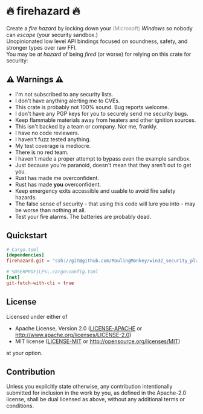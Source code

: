 # 🔥 firehazard 🔥
Create a *fire hazard* by locking down your <span style="opacity: 50%">(Microsoft)</span> *Windows* so nobody can *escape* (your security sandbox.)<br>
Unopinionated low level API bindings focused on soundness, safety, and stronger types over raw FFI.<br>
You may be *at hazard* of being *fired* (or worse) for relying on this crate for security:

## ⚠️ Warnings ⚠️
* I'm not subscribed to any security lists.
* I don't have anything alerting me to CVEs.
* This crate is probably not 100% sound.  Bug reports welcome.
* I don't have any PGP keys for you to securely send me security bugs.
* Keep flammable materials away from heaters and other ignition sources.
* This isn't backed by a team or company.  Nor me, frankly.
* I have no code reviewers.
* I haven't fuzz tested anything.
* My test coverage is mediocre.
* There is no red team.
* I haven't made a proper attempt to bypass even the example sandbox.
* Just because you're paranoid, doesn't mean that they aren't out to get you.
* Rust has made me overconfident.
* Rust has made **you** overconfident.
* Keep emergency exits accessible and usable to avoid fire safety hazards.
* The false sense of security - that using this code will lure you into - may be worse than nothing at all.
* Test your fire alarms.  The batteries are probably dead.

## Quickstart
```toml
# Cargo.toml
[dependencies]
firehazard.git = "ssh://git@github.com/MaulingMonkey/win32_security_playground.git"
```
```toml
# %USERPROFILE%\.cargo\config.toml
[net]
git-fetch-with-cli = true
```



<h2 name="license">License</h2>

Licensed under either of

* Apache License, Version 2.0 ([LICENSE-APACHE](LICENSE-APACHE) or <http://www.apache.org/licenses/LICENSE-2.0>)
* MIT license ([LICENSE-MIT](LICENSE-MIT) or <http://opensource.org/licenses/MIT>)

at your option.



<h2 name="contribution">Contribution</h2>

Unless you explicitly state otherwise, any contribution intentionally submitted
for inclusion in the work by you, as defined in the Apache-2.0 license, shall be
dual licensed as above, without any additional terms or conditions.
